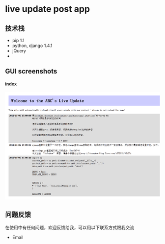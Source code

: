 # live update post app

## 技术栈
+ pip 1.1
+ python, django 1.4.1
+ jQuery 
+ 

## GUI screenshots
#### index 
![image](https://github.com/cyril7/mygit/raw/master/webapp/live_project/screenshots_git/liveupdate_index.jpg)

## 问题反馈

  在使用中有任何问题，欢迎反馈给我，可以用以下联系方式跟我交流

* Email
